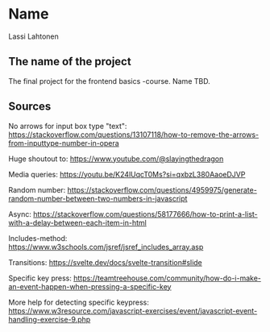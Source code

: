 # Name

Lassi Lahtonen

## The name of the project

The final project for the frontend basics -course. Name TBD.

## Sources

No arrows for input box type "text": https://stackoverflow.com/questions/13107118/how-to-remove-the-arrows-from-inputtype-number-in-opera

Huge shoutout to: https://www.youtube.com/@slayingthedragon

Media queries: https://youtu.be/K24lUqcT0Ms?si=qxbzL380AaoeDJVP

Random number: https://stackoverflow.com/questions/4959975/generate-random-number-between-two-numbers-in-javascript

Async: https://stackoverflow.com/questions/58177666/how-to-print-a-list-with-a-delay-between-each-item-in-html

Includes-method: https://www.w3schools.com/jsref/jsref_includes_array.asp

Transitions: https://svelte.dev/docs/svelte-transition#slide

Specific key press: https://teamtreehouse.com/community/how-do-i-make-an-event-happen-when-pressing-a-specific-key

More help for detecting specific keypress: https://www.w3resource.com/javascript-exercises/event/javascript-event-handling-exercise-9.php
